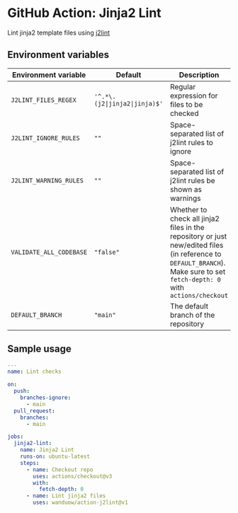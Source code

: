 # GitHub Action: Jinja2 Lint

Lint jinja2 template files using [j2lint](https://github.com/aristanetworks/j2lint)

## Environment variables

| Environment variable    | Default                                     | Description |
| ----------------------- | ------------------------------------------- | ----------- |
| `J2LINT_FILES_REGEX`    | `'^.*\.(j2\|jinja2\|jinja)$'`               | Regular expression for files to be checked |
| `J2LINT_IGNORE_RULES`   | `""`                                        | Space-separated list of j2lint rules to ignore |
| `J2LINT_WARNING_RULES`  | `""`                                        | Space-separated list of j2lint rules be shown as warnings |
| `VALIDATE_ALL_CODEBASE` | `"false"`                                   | Whether to check all jinja2 files in the repository or just new/edited files (in reference to `DEFAULT_BRANCH`). Make sure to set `fetch-depth: 0` with `actions/checkout` |
| `DEFAULT_BRANCH`        | `"main"`                                    | The default branch of the repository |

## Sample usage

```yaml
---
name: Lint checks

on:
  push:
    branches-ignore:
      - main
  pull_request:
    branches:
      - main

jobs:
  jinja2-lint:
    name: Jinja2 Lint
    runs-on: ubuntu-latest
    steps:
      - name: Checkout repo
        uses: actions/checkout@v3
        with:
          fetch-depth: 0
      - name: Lint jinja2 files
        uses: wanduow/action-j2lint@v1
```
